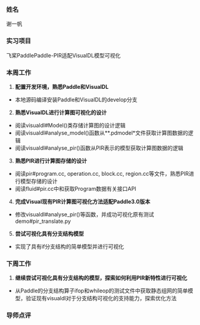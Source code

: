 ### 姓名

谢一帆

### 实习项目

飞桨PaddlePaddle-PIR适配VisualDL模型可视化

### 本周工作

1. **配置开发环境，熟悉Paddle和VisualDL**
  - 本地源码编译安装Paddle和VisualDL的develop分支
2. **熟悉VisualDL进行计算图可视化的设计**
  - 阅读visualdl#Model()类存储计算图的设计逻辑
  - 阅读visualdl#analyse_model()函数从**.pdmodel*文件获取计算图数据的逻辑
  - 阅读visualdl#analyse_pir()函数从PIR表示的模型获取计算图数据的逻辑
3. **熟悉PIR进行计算图存储的设计**
  - 阅读pir#program.cc, operation.cc, block.cc, region.cc等文件，熟悉PIR进行模型存储的设计
  - 阅读fluid#pir.cc中和获取Program数据有关接口API
4. **完成Visual现有PIR计算图可视化方法适配Paddle3.0版本**
  - 修改visualdl#analyse_pir()等函数，并成功可视化原有测试demo#pir_translate.py
5. **尝试可视化具有分支结构模型**
  - 实现了具有if分支结构的简单模型并进行可视化

### 下周工作

1. **继续尝试可视化具有分支结构的模型，探索如何利用PIR新特性进行可视化**
  - 从Paddle的分支结构算子ifop和whileop的测试文件中获取静态组网的简单模型，验证现有visualdl对于分支结构可视化的支持能力，探索优化方法

### 导师点评
